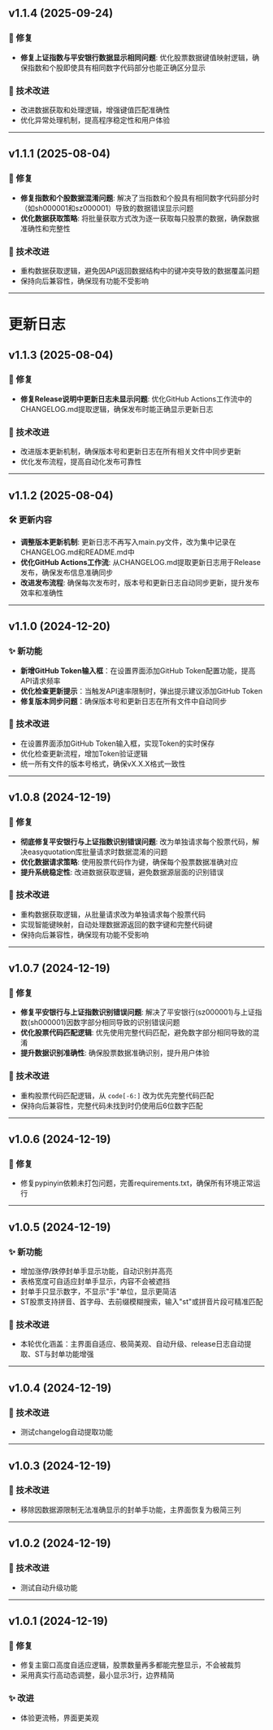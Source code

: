 
## v1.1.4 (2025-09-24)

### 🐛 修复
- **修复上证指数与平安银行数据显示相同问题**: 优化股票数据键值映射逻辑，确保指数和个股即使具有相同数字代码部分也能正确区分显示

### 🔧 技术改进
- 改进数据获取和处理逻辑，增强键值匹配准确性
- 优化异常处理机制，提高程序稳定性和用户体验

---

## v1.1.1 (2025-08-04)

### 🐛 修复
- **修复指数和个股数据混淆问题**: 解决了当指数和个股具有相同数字代码部分时（如sh000001和sz000001）导致的数据错误显示问题
- **优化数据获取策略**: 将批量获取方式改为逐一获取每只股票的数据，确保数据准确性和完整性

### 🔧 技术改进
- 重构数据获取逻辑，避免因API返回数据结构中的键冲突导致的数据覆盖问题
- 保持向后兼容性，确保现有功能不受影响

---
# 更新日志

## v1.1.3 (2025-08-04)

### 🐛 修复
- **修复Release说明中更新日志未显示问题**: 优化GitHub Actions工作流中的CHANGELOG.md提取逻辑，确保发布时能正确显示更新日志

### 🔧 技术改进
- 改进版本更新机制，确保版本号和更新日志在所有相关文件中同步更新
- 优化发布流程，提高自动化发布可靠性

---

## v1.1.2 (2025-08-04)

### 🛠 更新内容
- **调整版本更新机制**: 更新日志不再写入main.py文件，改为集中记录在CHANGELOG.md和README.md中
- **优化GitHub Actions工作流**: 从CHANGELOG.md提取更新日志用于Release发布，确保发布信息准确同步
- **改进发布流程**: 确保每次发布时，版本号和更新日志自动同步更新，提升发布效率和准确性

---

## v1.1.0 (2024-12-20)

### ✨ 新功能
- **新增GitHub Token输入框**：在设置界面添加GitHub Token配置功能，提高API请求频率
- **优化检查更新提示**：当触发API速率限制时，弹出提示建议添加GitHub Token
- **修复版本同步问题**：确保版本号和更新日志在所有文件中自动同步

### 🔧 技术改进
- 在设置界面添加GitHub Token输入框，实现Token的实时保存
- 优化检查更新流程，增加Token验证逻辑
- 统一所有文件的版本号格式，确保vX.X.X格式一致性

---

## v1.0.8 (2024-12-19)

### 🐛 修复
- **彻底修复平安银行与上证指数识别错误问题**: 改为单独请求每个股票代码，解决easyquotation库批量请求时数据混淆的问题
- **优化数据请求策略**: 使用股票代码作为键，确保每个股票数据准确对应
- **提升系统稳定性**: 改进数据获取逻辑，避免数据源层面的识别错误

### 🔧 技术改进
- 重构数据获取逻辑，从批量请求改为单独请求每个股票代码
- 实现智能键映射，自动处理数据源返回的数字键和完整代码键
- 保持向后兼容性，确保现有功能不受影响

---

## v1.0.7 (2024-12-19)

### 🐛 修复
- **修复平安银行与上证指数识别错误问题**: 解决了平安银行(sz000001)与上证指数(sh000001)因数字部分相同导致的识别错误问题
- **优化股票代码匹配逻辑**: 优先使用完整代码匹配，避免数字部分相同导致的混淆
- **提升数据识别准确性**: 确保股票数据准确识别，提升用户体验

### 🔧 技术改进
- 重构股票代码匹配逻辑，从 `code[-6:]` 改为优先完整代码匹配
- 保持向后兼容性，完整代码未找到时仍使用后6位数字匹配

---

## v1.0.6 (2024-12-19)

### 🐛 修复
- 修复pypinyin依赖未打包问题，完善requirements.txt，确保所有环境正常运行

---

## v1.0.5 (2024-12-19)

### ✨ 新功能
- 增加涨停/跌停封单手显示功能，自动识别并高亮
- 表格宽度可自适应封单手显示，内容不会被遮挡
- 封单手只显示数字，不显示"手"单位，显示更简洁
- ST股票支持拼音、首字母、去前缀模糊搜索，输入"st"或拼音片段可精准匹配

### 🔧 技术改进
- 本轮优化涵盖：主界面自适应、极简美观、自动升级、release日志自动提取、ST与封单功能增强

---

## v1.0.4 (2024-12-19)

### 🔧 技术改进
- 测试changelog自动提取功能

---

## v1.0.3 (2024-12-19)

### 🔧 技术改进
- 移除因数据源限制无法准确显示的封单手功能，主界面恢复为极简三列

---

## v1.0.2 (2024-12-19)

### 🔧 技术改进
- 测试自动升级功能

---

## v1.0.1 (2024-12-19)

### 🐛 修复
- 修复主窗口高度自适应逻辑，股票数量再多都能完整显示，不会被裁剪
- 采用真实行高动态调整，最小显示3行，边界精简

### ✨ 改进
- 体验更流畅，界面更美观